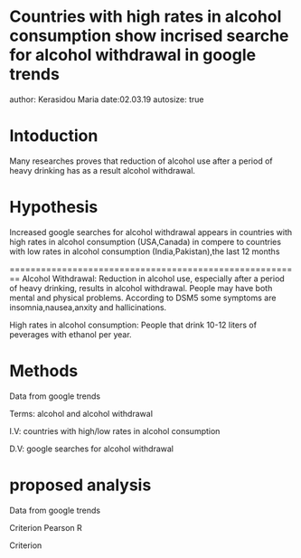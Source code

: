 Countries with high rates in alcohol consumption show incrised searche for alcohol withdrawal in google trends
========================================================
author: Kerasidou Maria
date:02.03.19 
autosize: true

Intoduction
========================================================
Many researches proves that reduction of alcohol use after a period of heavy drinking has as a result alcohol withdrawal.


Hypothesis
========================================================
Increased google searches for alcohol withdrawal appears in countries with high rates in alcohol consumption (USA,Canada)
in compere to countries with low rates in alcohol consumption (India,Pakistan),the last 12 months


========================================================
Alcohol Withdrawal: Reduction in alcohol use, especially after a period of heavy drinking, results in alcohol withdrawal. People may have both mental and physical problems. According to DSM5 some symptoms are insomnia,nausea,anxity and hallicinations.

High rates in alcohol consumption: People that drink 10-12 liters of peverages with ethanol per year.



Methods
========================================================
Data from google trends

Terms: alcohol and alcohol withdrawal

I.V: countries with high/low rates in alcohol consumption

D.V: google searches for alcohol withdrawal





proposed analysis
========================================================
Data from google trends

Criterion Pearson R


Criterion
